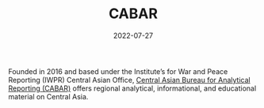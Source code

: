 ﻿---
title: "CABAR"
linkTitle: "CABAR"
date: 2022-07-27
countries: ["Kazakhstan"]
category: ["Independent media"]
tags: ["media publication", "news", "Central Asian media"]
date_start: [2016]
date_end: []
data_type: ["news"] 
language: ["English", "Russian"]
description: 
  Central Asian Bureau for Analytical Reporting (CABAR) offers regional analytical, informational, and educational material on Central Asia.]
---

Founded in 2016 and based under the Institute’s for War and Peace Reporting (IWPR) Central Asian Office, [Central Asian Bureau for Analytical Reporting (CABAR)](https://cabar.asia/) offers regional analytical, informational, and educational material on Central Asia.
